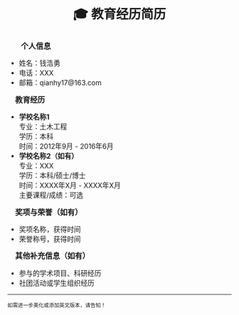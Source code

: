 <!-- 教育经历简历模板，美化版 -->

<div align="center">
  <span style="font-size:2em; font-weight:bold; font-family:黑体;">🎓 教育经历简历</span>
</div>

<br>

<span style="font-size:1.2em; font-weight:bold; font-family:黑体;">🧑‍💼 个人信息</span>
<ul style="font-size:1.1em;">
  <li>姓名：钱浩勇</li>
  <li>电话：XXX</li>
  <li>邮箱：qianhy17@163.com</li>
</ul>

<span style="font-size:1.2em; font-weight:bold; font-family:黑体;">🏫 教育经历</span>
<ul style="font-size:1.1em;">
  <li>
    <b>学校名称1</b><br>
    专业：土木工程<br>
    学历：本科<br>
    时间：2012年9月 - 2016年6月<br>
  </li>
  <li>
    <b>学校名称2（如有）</b><br>
    专业：XXX<br>
    学历：本科/硕士/博士<br>
    时间：XXXX年X月 - XXXX年X月<br>
    主要课程/成绩：可选
  </li>
</ul>

<span style="font-size:1.2em; font-weight:bold; font-family:黑体;">🏅 奖项与荣誉（如有）</span>
<ul style="font-size:1.1em;">
  <li>奖项名称，获得时间</li>
  <li>荣誉称号，获得时间</li>
</ul>

<span style="font-size:1.2em; font-weight:bold; font-family:黑体;">📌 其他补充信息（如有）</span>
<ul style="font-size:1.1em;">
  <li>参与的学术项目、科研经历</li>
  <li>社团活动或学生组织经历</li>
</ul>

---

<sub>如需进一步美化或添加英文版本，请告知！</sub>
